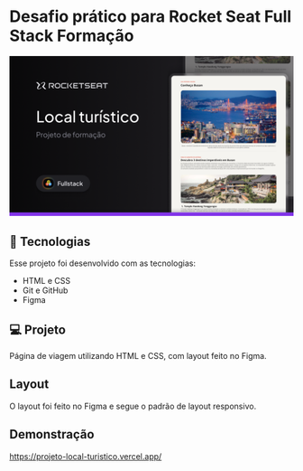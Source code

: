 <h1 >Desafio prático para Rocket Seat Full Stack Formação</h1>

<img src='/assets/Thumbnail.png'>

## :rocket: Tecnologias
Esse projeto foi desenvolvido com as tecnologias:
<ul>
<li>HTML e CSS</li>
<li>Git e GitHub</li>
<li>Figma</li>
</ul>

## :computer: Projeto

Página de viagem utilizando HTML e CSS, com layout feito no Figma.

## Layout
O layout foi feito no Figma e segue o padrão de layout responsivo.

## Demonstração
https://projeto-local-turistico.vercel.app/

